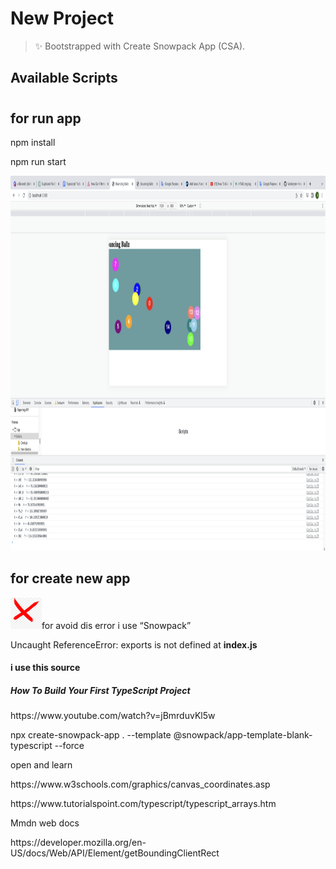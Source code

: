 # New Project

> ✨ Bootstrapped with Create Snowpack App (CSA).

## Available Scripts

### 
<h1></h1>


<h2>for run app </h2>
<p>npm install</p>
<p>npm run start</p>
<img src="./public/game.png" alt="Game" width="1200" height="600">
<d/>
<h2>for create new app </h2>
<div>
    <div><img src="./public/error.png" alt="Game" width="50" height="50">for avoid dis error i use <q>Snowpack</q></p></div>
    <p>Uncaught ReferenceError: exports is not defined at <b>index.js</b></p>
</div>

<h4>i use this source</h4>
<div>
    <h5>How To Build Your First TypeScript Project </h5>
    <p>https://www.youtube.com/watch?v=jBmrduvKl5w</p>
    <p>npx create-snowpack-app . --template @snowpack/app-template-blank-typescript --force</p>
    <p>open and learn</p>
    <p>https://www.w3schools.com/graphics/canvas_coordinates.asp</p>
    <p>https://www.tutorialspoint.com/typescript/typescript_arrays.htm<p>
    <p>Mmdn web docs</p>
    <p>https://developer.mozilla.org/en-US/docs/Web/API/Element/getBoundingClientRect</p>
</div>
